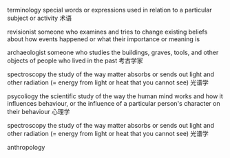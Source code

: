 terminology
special words or expressions used in relation to a particular subject or activity
术语

revisionist
someone who examines and tries to change existing beliefs about how events happened or what their importance or meaning is

archaeologist
someone who studies the buildings, graves, tools, and other objects of people who lived in the past
考古学家

spectroscopy
the study of the way matter absorbs or sends out light and other radiation (= energy from light or heat that you cannot see)
光谱学

psycoliogy
the scientific study of the way the human mind works and how it influences behaviour, or the influence of a particular person's character on their behaviour
心理学

spectroscopy
the study of the way matter absorbs or sends out light and other radiation (= energy from light or heat that you cannot see)
光谱学

anthropology